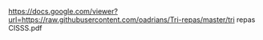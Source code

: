 https://docs.google.com/viewer?url=https://raw.githubusercontent.com/oadrians/Tri-repas/master/tri repas CISSS.pdf
